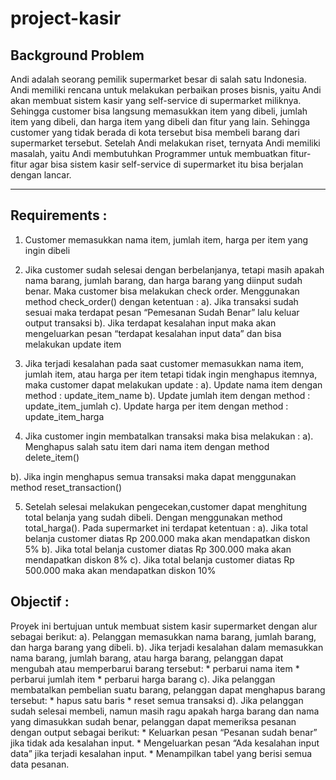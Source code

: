 # project-kasir
## Background Problem
Andi adalah seorang pemilik supermarket besar di salah satu Indonesia. Andi memiliki rencana untuk melakukan perbaikan proses bisnis, yaitu Andi akan membuat sistem kasir yang self-service di supermarket miliknya. Sehingga customer bisa langsung memasukkan item yang dibeli, jumlah item yang dibeli, dan harga item yang dibeli dan fitur yang lain.
Sehingga customer yang tidak berada di kota tersebut bisa membeli barang dari supermarket tersebut. Setelah Andi melakukan riset, ternyata Andi memiliki masalah, yaitu Andi membutuhkan Programmer untuk membuatkan fitur-fitur agar bisa sistem kasir self-service di supermarket itu bisa berjalan dengan lancar.

---

## Requirements :
1. Customer memasukkan nama item, jumlah item, harga per item yang 
   ingin dibeli
2. Jika customer sudah selesai dengan berbelanjanya, tetapi masih apakah nama barang, jumlah barang, dan harga barang yang diinput sudah benar. Maka customer bisa melakukan check order. Menggunakan method check_order() dengan ketentuan :
    a). Jika transaksi sudah sesuai maka terdapat pesan “Pemesanan 
        Sudah Benar” lalu keluar output transaksi
    b). Jika terdapat kesalahan input maka akan mengeluarkan pesan 
        “terdapat kesalahan input data” dan bisa melakukan update item
   
3. Jika terjadi kesalahan pada saat customer memasukkan nama item,   
   jumlah item, atau harga per item tetapi tidak ingin menghapus 
   itemnya, maka customer dapat melakukan update :
   a). Update nama item dengan method :
       update_item_name
   b). Update jumlah item dengan method :
       update_item_jumlah
   c). Update harga per item dengan method :
       update_item_harga
   
4.  Jika customer ingin membatalkan transaksi maka bisa melakukan :
   a). Menghapus salah satu item dari nama item dengan method
       delete_item(<nama item>)
   
   b). Jika ingin menghapus semua transaksi maka dapat menggunakan 
       method
      reset_transaction()

   
5. Setelah selesai melakukan pengecekan,customer dapat menghitung total belanja yang sudah dibeli. Dengan menggunakan method total_harga(). Pada supermarket ini terdapat ketentuan :
   a). Jika total belanja customer diatas Rp 200.000 maka akan 
       mendapatkan diskon 5%
   b). Jika total belanja customer diatas Rp 300.000 maka akan 
       mendapatkan diskon 8%
   c). Jika total belanja customer diatas Rp 500.000 maka akan 
       mendapatkan diskon 10%
   
## Objectif :
Proyek ini bertujuan untuk membuat sistem kasir supermarket dengan alur sebagai berikut:
   a). Pelanggan memasukkan nama barang, jumlah barang, dan harga 
       barang yang dibeli.
   b). Jika terjadi kesalahan dalam memasukkan nama barang, jumlah 
       barang, atau harga barang, pelanggan dapat mengubah atau 
       memperbarui barang tersebut:
        * perbarui nama item
        * perbarui jumlah item
        * perbarui harga barang
   c). Jika pelanggan membatalkan pembelian suatu barang, pelanggan 
       dapat menghapus barang tersebut:
        * hapus satu baris 
        * reset semua transaksi
   d). Jika pelanggan sudah selesai membeli, namun masih ragu apakah 
       harga barang dan nama     yang dimasukkan sudah benar, 
       pelanggan dapat memeriksa pesanan dengan output sebagai 
       berikut:
        * Keluarkan pesan “Pesanan sudah benar” jika tidak ada 
          kesalahan input.
        * Mengeluarkan pesan “Ada kesalahan input data” jika terjadi 
          kesalahan input.
        * Menampilkan tabel yang berisi semua data pesanan.
 


